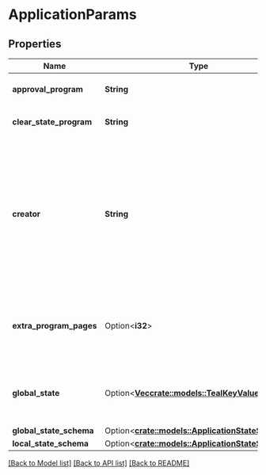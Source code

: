 # ApplicationParams

## Properties

Name | Type | Description | Notes
------------ | ------------- | ------------- | -------------
**approval_program** | **String** | \\[approv\\] approval program. | 
**clear_state_program** | **String** | \\[clearp\\] approval program. | 
**creator** | **String** | The address that created this application. This is the address where the parameters and global state for this application can be found. | 
**extra_program_pages** | Option<**i32**> | \\[epp\\] the amount of extra program pages available to this app. | [optional]
**global_state** | Option<[**Vec<crate::models::TealKeyValue>**](TealKeyValue.md)> | Represents a key-value store for use in an application. | [optional]
**global_state_schema** | Option<[**crate::models::ApplicationStateSchema**](ApplicationStateSchema.md)> |  | [optional]
**local_state_schema** | Option<[**crate::models::ApplicationStateSchema**](ApplicationStateSchema.md)> |  | [optional]

[[Back to Model list]](../README.md#documentation-for-models) [[Back to API list]](../README.md#documentation-for-api-endpoints) [[Back to README]](../README.md)


